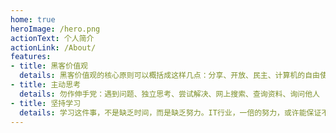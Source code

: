 ```yaml
---
home: true
heroImage: /hero.png
actionText: 个人简介
actionLink: /About/
features:
- title: 黑客价值观
  details: 黑客价值观的核心原则可以概括成这样几点：分享、开放、民主、计算机的自由使用、进步 —— 《黑客与画家》
- title: 主动思考
  details: 勿作伸手党：遇到问题、独立思考、尝试解决、网上搜索、查询资料、询问他人
- title: 坚持学习
  details: 学习这件事，不是缺乏时间，而是缺乏努力。IT行业，一倍的努力，或许能保证不退步；但取得进步的代价，是付出至少两倍的努力，甚至更多
---
```

